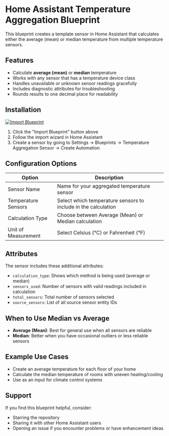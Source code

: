 # Home Assistant Temperature Aggregation Blueprint

This blueprint creates a template sensor in Home Assistant that calculates either the average (mean) or median temperature from multiple temperature sensors.

## Features

- Calculate **average (mean)** or **median** temperature
- Works with any sensor that has a temperature device class
- Handles unavailable or unknown sensor readings gracefully
- Includes diagnostic attributes for troubleshooting
- Rounds results to one decimal place for readability

## Installation

[![Import Blueprint](https://my.home-assistant.io/badges/blueprint_import.svg)](https://my.home-assistant.io/redirect/blueprint_import/?blueprint_url=https://raw.githubusercontent.com/yourusername/ha-blueprints/main/temperature_aggregation.yaml)

1. Click the "Import Blueprint" button above
2. Follow the import wizard in Home Assistant
3. Create a sensor by going to Settings → Blueprints → Temperature Aggregation Sensor → Create Automation

## Configuration Options

| Option | Description |
|--------|-------------|
| Sensor Name | Name for your aggregated temperature sensor |
| Temperature Sensors | Select which temperature sensors to include in the calculation |
| Calculation Type | Choose between Average (Mean) or Median calculation |
| Unit of Measurement | Select Celsius (°C) or Fahrenheit (°F) |

## Attributes

The sensor includes these additional attributes:

- `calculation_type`: Shows which method is being used (average or median)
- `sensors_used`: Number of sensors with valid readings included in calculation
- `total_sensors`: Total number of sensors selected
- `source_sensors`: List of all source sensor entity IDs

## When to Use Median vs Average

- **Average (Mean)**: Best for general use when all sensors are reliable
- **Median**: Better when you have occasional outliers or less reliable sensors

## Example Use Cases

- Create an average temperature for each floor of your home
- Calculate the median temperature of rooms with uneven heating/cooling
- Use as an input for climate control systems

## Support

If you find this blueprint helpful, consider:
- Starring the repository
- Sharing it with other Home Assistant users
- Opening an issue if you encounter problems or have enhancement ideas